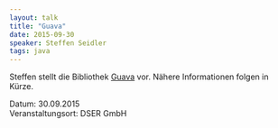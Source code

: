 ```yaml
---
layout: talk
title: "Guava"
date: 2015-09-30
speaker: Steffen Seidler
tags: java
---
```


Steffen stellt die Bibliothek [Guava](https://github.com/google/guava) vor. Nähere Informationen folgen in Kürze.

Datum: 30.09.2015  
Veranstaltungsort: DSER GmbH
